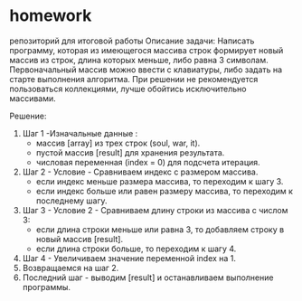 # homework
репозиторий для итоговой работы
Описание задачи: 
Написать программу, которая из имеющегося массива строк формирует новый массив из строк, длина которых меньше, либо равна 3 символам. Первоначальный массив можно ввести с клавиатуры, либо задать на старте выполнения алгоритма. При решении не рекомендуется пользоваться коллекциями, лучше обойтись исключительно массивами.

Решение:
1. Шаг 1 -Изначальные данные : 
    - массив [array] из трех строк (soul, war, it).
    - пустой массив [result] для хранения результата.
    - числовая переменная (index = 0) для подсчета итерация.
2. Шаг 2 - Условие -  Сравниваем индекс с размером массива.
    - если индекс меньше размера массива, то переходим к шагу 3.
    - если индекс больше или равен размеру массива, то переходим к последнему шагу.
3. Шаг 3 - Условие 2 - Сравниваем длину строки из массива с числом 3:
    - если длина строки меньше или равна 3, то добавляем строку в новый массив [result].
    - если длина строки больше, то переходим к шагу 4.
4. Шаг 4 - Увеличиваем значение переменной index на 1.
5. Возвращаемся на шаг 2.
6. Последний шаг - выводим [result] и останавливаем выполнение программы.
    
